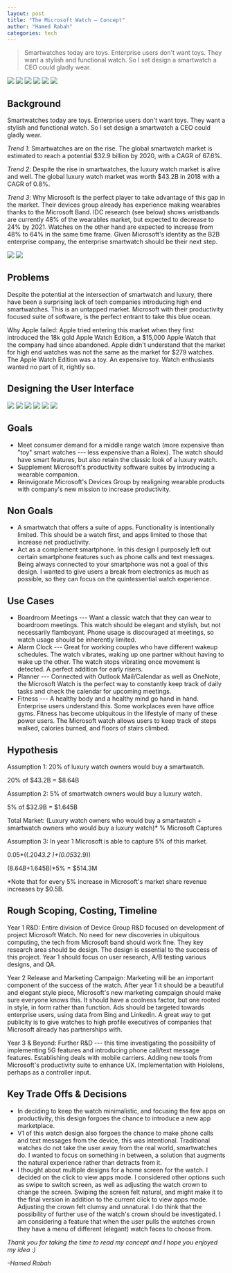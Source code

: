 ```yaml
---
layout: post
title: "The Microsoft Watch — Concept"
author: "Hamed Rabah"
categories: tech
---
```



> Smartwatches today are toys. Enterprise users don't want toys. They want a stylish and functional watch. So I set design a smartwatch a CEO could gladly wear.


![](https://miro.medium.com/max/1818/1*HRk3Zts9nAXooYZVxI0tAQ.png)
![](https://miro.medium.com/max/1854/1*EVo5HuaQm9bwuDJLNA3gyw.png)
![](https://miro.medium.com/max/1862/1*I5H2j7PSAD7e7bC-rwv6vA.png)
![](https://miro.medium.com/max/1858/1*DCuf_c-1WZx4ry_tZxBJ5A.png)
![](https://miro.medium.com/max/1858/1*FgCniOKZ2KYiA55cXFWjkQ.png)
![](https://miro.medium.com/max/1832/1*dbHCoQeNRc74dPcjHPxzKw.png)

## Background

Smartwatches today are toys. Enterprise users don't want toys. They want a stylish and functional watch. So I set design a smartwatch a CEO could gladly wear.

*Trend 1*: Smartwatches are on the rise. The global smartwatch market is estimated to reach a potential $32.9 billion by 2020, with a CAGR of 67.6%.

*Trend 2*: Despite the rise in smartwatches, the luxury watch market is alive and well. The global luxury watch market was worth $43.2B in 2018 with a CAGR of 0.8%.

*Trend 3*: Why Microsoft is the perfect player to take advantage of this gap in the market. Their devices group already has experience making wearables thanks to the Microsoft Band. IDC research (see below) shows wristbands are currently 48% of the wearables market, but expected to decrease to 24% by 2021. Watches on the other hand are expected to increase from 48% to 64% in the same time frame. Given Microsoft's identity as the B2B enterprise company, the enterprise smartwatch should be their next step.

![](https://miro.medium.com/max/800/1*6OggTWctUBAovft9LO8WBg.jpeg)
![](https://miro.medium.com/max/800/1*30UINyNUFnZgHZqkbBWtGQ.jpeg)

## Problems

Despite the potential at the intersection of smartwatch and luxury, there have been a surprising lack of tech companies introducing high end smartwatches. This is an untapped market. Microsoft with their productivity focused suite of software, is the perfect entrant to take this blue ocean.

Why Apple failed: Apple tried entering this market when they first introduced the 18k gold Apple Watch Edition, a $15,000 Apple Watch that the company had since abandoned. Apple didn't understand that the market for high end watches was not the same as the market for $279 watches. The Apple Watch Edition was a toy. An expensive toy. Watch enthusiasts wanted no part of it, rightly so.

## Designing the User Interface


![](https://miro.medium.com/max/492/1*jzCX-vpQpMsq40uS-Q6MWw.png)
![](https://miro.medium.com/max/492/1*8Tvp-tCqowGOROFxD_8n8A.png)
![](https://miro.medium.com/max/492/1*ET6M0DLLjIS599OVf9GmGg.png)
![](https://miro.medium.com/max/492/1*32MP6t8XK5_JH4NWQ5DkvA.png)
![](https://miro.medium.com/max/492/1*eV2GzfX0zHcAy3S-1AlaLQ.png)
![](https://miro.medium.com/max/492/1*nKQf-1LC6vtwYFnIWCO2tA.png)

## Goals

-   Meet consumer demand for a middle range watch (more expensive than "toy" smart watches --- less expensive than a Rolex). The watch should have smart features, but also retain the classic look of a luxury watch.
-   Supplement Microsoft's productivity software suites by introducing a wearable companion.
-   Reinvigorate Microsoft's Devices Group by realigning wearable products with company's new mission to increase productivity.

## Non Goals

-   A smartwatch that offers a suite of apps. Functionality is intentionally limited. This should be a watch first, and apps limited to those that increase net productivity.
-   Act as a complement smartphone. In this design I purposely left out certain smartphone features such as phone calls and text messages. Being always connected to your smartphone was not a goal of this design. I wanted to give users a break from electronics as much as possible, so they can focus on the quintessential watch experience.

## Use Cases

-   Boardroom Meetings --- Want a classic watch that they can wear to boardroom meetings. This watch should be elegant and stylish, but not necessarily flamboyant. Phone usage is discouraged at meetings, so watch usage should be inherently limited.
-   Alarm Clock --- Great for working couples who have different wakeup schedules. The watch vibrates, waking up one partner without having to wake up the other. The watch stops vibrating once movement is detected. A perfect addition for early risers.
-   Planner --- Connected with Outlook Mail/Calendar as well as OneNote, the Microsoft Watch is the perfect way to constantly keep track of daily tasks and check the calendar for upcoming meetings.
-   Fitness --- A healthy body and a healthy mind go hand in hand. Enterprise users understand this. Some workplaces even have office gyms. Fitness has become ubiquitous in the lifestyle of many of these power users. The Microsoft watch allows users to keep track of steps walked, calories burned, and floors of stairs climbed.

## Hypothesis

Assumption 1: 20% of luxury watch owners would buy a smartwatch.

20% of $43.2B = $8.64B

Assumption 2: 5% of smartwatch owners would buy a luxury watch.

5% of $32.9B = $1.645B

Total Market: (Luxury watch owners who would buy a smartwatch + smartwatch owners who would buy a luxury watch)* % Microsoft Captures

Assumption 3: In year 1 Microsoft is able to capture 5% of this market.

0.05*((.20*43.2 )+(0.05*32.9))

($8.64B+$1.645B)*5% = $514.3M

*Note that for every 5% increase in Microsoft's market share revenue increases by $0.5B.

## Rough Scoping, Costing, Timeline

Year 1 R&D: Entire division of Device Group R&D focused on development of project Microsoft Watch. No need for new discoveries in ubiquitous computing, the tech from Microsoft band should work fine. They key research area should be design. The design is essential to the success of this project. Year 1 should focus on user research, A/B testing various designs, and QA.

Year 2 Release and Marketing Campaign: Marketing will be an important component of the success of the watch. After year 1 it should be a beautiful and elegant style piece, Microsoft's new marketing campaign should make sure everyone knows this. It should have a coolness factor, but one rooted in style, in form rather than function. Ads should be targeted towards enterprise users, using data from Bing and Linkedin. A great way to get publicity is to give watches to high profile executives of companies that Microsoft already has partnerships with.

Year 3 & Beyond: Further R&D --- this time investigating the possibility of implementing 5G features and introducing phone call/text message features. Establishing deals with mobile carriers. Adding new tools from Microsoft's productivity suite to enhance UX. Implementation with Hololens, perhaps as a controller input.

## Key Trade Offs & Decisions

-   In deciding to keep the watch minimalistic, and focusing the few apps on productivity, this design forgoes the chance to introduce a new app marketplace.
-   V1 of this watch design also forgoes the chance to make phone calls and text messages from the device, this was intentional. Traditional watches do not take the user away from the real world, smartwatches do. I wanted to focus on something in between, a solution that augments the natural experience rather than detracts from it.
-   I thought about multiple designs for a home screen for the watch. I decided on the click to view apps mode. I considered other options such as swipe to switch screen, as well as adjusting the watch crown to change the screen. Swiping the screen felt natural, and might make it to the final version in addition to the current click to view apps mode. Adjusting the crown felt clumsy and unnatural. I do think that the possibility of further use of the watch's crown should be investigated. I am considering a feature that when the user pulls the watches crown they have a menu of different (elegant) watch faces to choose from.

*Thank you for taking the time to read my concept and I hope you enjoyed my idea :)*

*-Hamed Rabah*